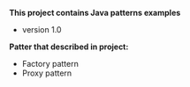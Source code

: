 **This project contains Java patterns examples**

- version 1.0

**Patter that described in project:**
- Factory pattern
- Proxy pattern